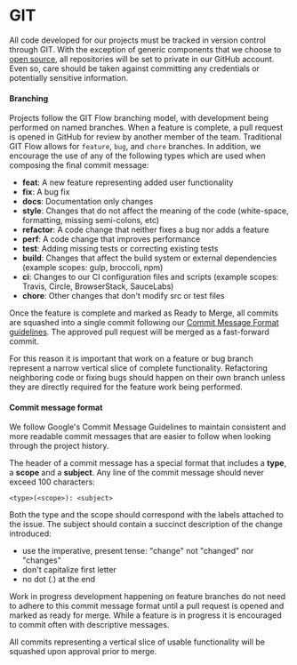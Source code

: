 GIT
==

All code developed for our projects must be tracked in version control through
GIT. With the exception of generic components that we choose to
[open source](./OPEN_SOURCE.md), all repositories will be set to private in our
GitHub account. Even so, care should be taken against committing any credentials
or potentially sensitive information.

#### Branching

Projects follow the GIT Flow branching model, with development being performed
on named branches. When a feature is complete, a pull request is opened in
GitHub for review by another member of the team. Traditional GIT Flow allows for
`feature`, `bug`, and `chore` branches. In addition, we encourage the use of any
of the following types which are used when composing the final commit message:

- **feat**: A new feature representing added user functionality
- **fix**: A bug fix
- **docs**: Documentation only changes
- **style**: Changes that do not affect the meaning of the code (white-space,
  formatting, missing semi-colons, etc)
- **refactor**: A code change that neither fixes a bug nor adds a feature
- **perf**: A code change that improves performance
- **test**: Adding missing tests or correcting existing tests
- **build**: Changes that affect the build system or external dependencies
  (example scopes: gulp, broccoli, npm)
- **ci**: Changes to our CI configuration files and scripts (example scopes:
  Travis, Circle, BrowserStack, SauceLabs)
- **chore**: Other changes that don't modify src or test files

Once the feature is complete and marked as Ready to Merge, all commits are
squashed into a single commit following our
[Commit Message Format guidelines](#commit-message-format). The approved pull
request will be merged as a fast-forward commit.

For this reason it is important that work on a feature or bug branch represent a
narrow vertical slice of complete functionality. Refactoring neighboring code or
fixing bugs should happen on their own branch unless they are directly required
for the feature work being performed.

#### Commit message format

We follow Google's Commit Message Guidelines to maintain consistent and more
readable commit messages that are easier to follow when looking through the
project history.

The header of a commit message has a special format that includes a **type**,
a **scope** and a **subject**. Any line of the commit message should never
exceed 100 characters:

```
<type>(<scope>): <subject>
```

Both the type and the scope should correspond with the labels attached to the
issue. The subject should contain a succinct description of the change
introduced:

* use the imperative, present tense: "change" not "changed" nor "changes"
* don't capitalize first letter
* no dot (.) at the end

Work in progress development happening on feature branches do not need to adhere
to this commit message format until a pull request is opened and marked as
ready for merge. While a feature is in progress it is encouraged to commit often
with descriptive messages.

All commits representing a vertical slice of usable functionality will be
squashed upon approval prior to merge.
